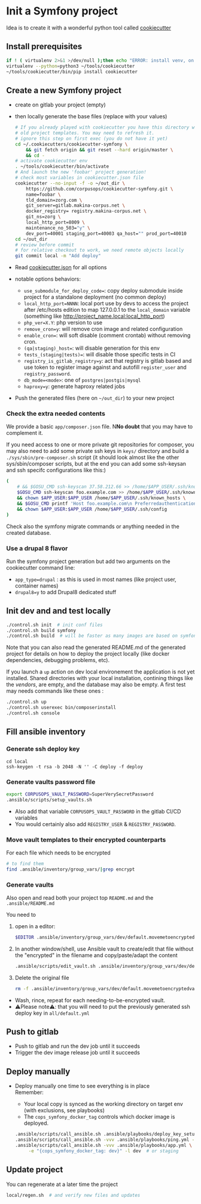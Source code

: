 # Init a Symfony project

Idea is to create it with a wonderful python tool called
[cookiecutter](https://github.com/audreyr/cookiecutter)

## Install prerequisites

```sh
if ! ( virtualenv 2>&1 >/dev/null );then echo "ERROR: install venv, on debian/ubuntu: apt install -y virtualenv,fi";fi
virtualenv --python=python3 ~/tools/cookiecutter
~/tools/cookiecutter/bin/pip install cookiecutter
```

## Create a new Symfony project

- create on gitlab your project (empty)
- then locally generate the base files (replace with your values)

    ```sh
    # If you already played with cookiecutter you have this directory with the
    # old project templates. You may need to refresh it.
    # ignore this step on first exec (you do not have it yet)
    cd ~/.cookiecutters/cookiecutter-symfony \
        && git fetch origin && git reset --hard origin/master \
        && cd -
    # activate cookiecutter env
    . ~/tools/cookiecutter/bin/activate
    # And launch the new 'foobar' project generation!
    # check most variables in cookiecutter.json file
    cookiecutter --no-input -f -o ~/out_dir \
        https://github.com/corpusops/cookiecutter-symfony.git \
        name=foobar \
        tld_domain=zorg.com \
        git_server=gitlab.makina-corpus.net \
        docker_registry= registry.makina-corpus.net \
        git_ns=zorg \
        local_http_port=8009 \
        maintenance_no_503="y" \
        dev_port=40001 staging_port=40003 qa_host="" prod_port=40010
    cd ~/out_dir
    # review before commit
    # for relative checkout to work, we need remote objects locally
    git commit local -m "Add deploy"
    ```

- Read [cookiecutter.json](./cookiecutter.json) for all options
-  notable options behaviors:
    - ``use_submodule_for_deploy_code=``: copy deploy submodule inside
      project for a standalone deployment (no common deploy)
    - ``local_http_port=NNNN``: local port use by devs to access the project after /etc/hosts edition to map 127.0.0.1 to the ``local_domain`` variable (something like http://project_name.local:local_http_port)
    - ``php_ver=X.Y``: php version to use
    - ``remove_cron=y``: will remove cron image and related configuration
    - ``enable_cron=``: will soft disable (comment crontab) without removing cron.
    - ``(qa|staging)_host=``: will disable generation for this env
    - ``tests_(staging|tests)=``: will disable those specific tests in CI
    - ``registry_is_gitlab_registry=y``: act that registry is gitlab based
      and use token to register image against and
      autofill ``register_user`` and ``registry_password``.
    - ``db_mode=<mode>``: one of ``postgres|postgis|mysql``
    - ``haproxy=y``: generate haproxy related jobs

- Push the generated files (here on `~/out_dir`) to your new project

### Check the extra needed contents

We provide a basic `app/composer.json` file. N**No doubt** that you may have to
complement it.

If you need access to one or more private git repositories for composer, you may
also need to add some private ssh keys in `keys/` directory and build a
`./sys/sbin/pre-composer.sh` script (it should look almost like the other
sys/sbin/composer scripts, but at the end you can add some ssh-keysan and ssh
specifc configurations like this:)

```sh
(
    # && $GOSU_CMD ssh-keyscan 37.58.212.66 >> /home/$APP_USER/.ssh/known_hosts \
    $GOSU_CMD ssh-keyscan foo.example.com >> /home/$APP_USER/.ssh/known_hosts \
    && chown $APP_USER:$APP_USER /home/$APP_USER/.ssh/known_hosts \
    && $GOSU_CMD printf 'Host foo.example.com\n Preferredauthentications publickey\n  IdentityFile ...\n' > /home/$APP_USER/.ssh/config \
    && chown $APP_USER:$APP_USER /home/$APP_USER/.ssh/config
)
```

Check also the symfony migrate commands or anything needed in the created database.

### Use a drupal 8 flavor

Run the symfony project generation but add two arguments on the cookiecutter command line:

- ``app_type=drupal`` : as this is used in most names (like project user, container names)
- ``drupal8=y`` to add Drupal8 dedicated stuff

## Init dev and and test locally


```sh
./control.sh init  # init conf files
./control.sh build symfony
./control.sh build  # will be faster as many images are based on symfony
```

Note that you can also read the generated README.md of the generated project for
details on how to deploy the project locally (like docker dependencies, debugging problems, etc).

If you launch a `up` action on dev local environement the application is not yet installed. Shared directories with your local installation, contining things like the *vendors*, are empty, and the database may also be empty. A first test may needs commands like these ones :

```sh
./control.sh up
./control.sh userexec bin/composerinstall
./control.sh console
```

## Fill ansible inventory

### Generate ssh deploy key

```ssh
cd local
ssh-keygen -t rsa -b 2048 -N '' -C deploy -f deploy
```

### Generate vaults password file

```sh
export CORPUSOPS_VAULT_PASSWORD=SuperVerySecretPassword
.ansible/scripts/setup_vaults.sh
```

- Also add that variable ``CORPUSOPS_VAULT_PASSWORD`` in the gitlab CI/CD variables
- You would certainly also add ``REGISTRY_USER`` & ``REGISTRY_PASSWORD``.

### Move vault templates to their encrypted counterparts

For each file which needs to be encrypted

```sh
# to find them
find .ansible/inventory/group_vars/|grep encrypt
```

### Generate vaults

Also open and read both your project top ``README.md`` and the ``.ansible/README.md``

You need to

1. open in a editor:

    ```sh
    $EDITOR .ansible/inventory/group_vars/dev/default.movemetoencryptedvault.yml
    ```

2. In another window/shell, use Ansible vault to create/edit that file without the "encrypted" in the filename and
copy/paste/adapt the content

    ```sh
    .ansible/scripts/edit_vault.sh .ansible/inventory/group_vars/dev/default.yml
    ```

3. Delete the original file

    ```sh
    rm -f .ansible/inventory/group_vars/dev/default.movemetoencryptedvault.yml
    ```

- Wash, rince, repeat for each needing-to-be-encrypted vault.
- ⚠️Please note⚠️: that you will need to put the previously generated ssh deploy key in ``all/default.yml``

## Push to gitlab

- Push to gitlab and run the dev job until it succeeds
- Trigger the dev image release job until it succeeds


## Deploy manually

- Deploy manually one time to see everything is in place<br/>
  Remember:
    - Your local copy is synced as the working directory on target env (with exclusions, see playbooks)
    - The ``cops_symfony_docker_tag`` controls which docker image is deployed.

    ```sh
    .ansible/scripts/call_ansible.sh .ansible/playbooks/deploy_key_setup.yml
    .ansible/scripts/call_ansible.sh -vvv .ansible/playbooks/ping.yml -l dev  # or staging
    .ansible/scripts/call_ansible.sh -vvv .ansible/playbooks/app.yml \
         -e "{cops_symfony_docker_tag: dev}" -l dev  # or staging
    ```

## Update project

You can regenerate at a later time the project

```sh
local/regen.sh  # and verify new files and updates
```
